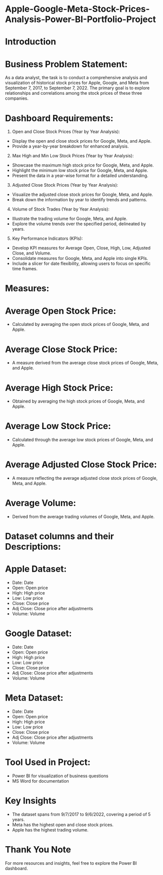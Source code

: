 # Apple-Google-Meta-Stock-Prices-Analysis-Power-BI-Portfolio-Project
# Introduction
# Business Problem Statement:
As a data analyst, the task is to conduct a comprehensive analysis and visualization of historical stock prices for Apple, Google, and Meta from September 7, 2017, to September 7, 2022. The primary goal is to explore relationships and correlations among the stock prices of these three companies.

# Dashboard Requirements:
1. Open and Close Stock Prices (Year by Year Analysis):
* Display the open and close stock prices for Google, Meta, and Apple.
* Provide a year-by-year breakdown for enhanced analysis.
2. Max High and Min Low Stock Prices (Year by Year Analysis):
* Showcase the maximum high stock price for Google, Meta, and Apple.
* Highlight the minimum low stock price for Google, Meta, and Apple.
* Present the data in a year-wise format for a detailed understanding.
3. Adjusted Close Stock Prices (Year by Year Analysis):
* Visualize the adjusted close stock prices for Google, Meta, and Apple.
* Break down the information by year to identify trends and patterns.
4. Volume of Stock Trades (Year by Year Analysis):
* Illustrate the trading volume for Google, Meta, and Apple.
* Explore the volume trends over the specified period, delineated by years.
5. Key Performance Indicators (KPIs):
* Develop KPI measures for Average Open, Close, High, Low, Adjusted Close, and Volume.
* Consolidate measures for Google, Meta, and Apple into single KPIs.
* Include a slicer for date flexibility, allowing users to focus on specific time frames.
# Measures:
# Average Open Stock Price:
* Calculated by averaging the open stock prices of Google, Meta, and Apple.
# Average Close Stock Price:
* A measure derived from the average close stock prices of Google, Meta, and Apple.
# Average High Stock Price:
* Obtained by averaging the high stock prices of Google, Meta, and Apple.
# Average Low Stock Price:
* Calculated through the average low stock prices of Google, Meta, and Apple.
# Average Adjusted Close Stock Price:
* A measure reflecting the average adjusted close stock prices of Google, Meta, and Apple.
# Average Volume:
* Derived from the average trading volumes of Google, Meta, and Apple.
# Dataset columns and their Descriptions:
# Apple Dataset:
* Date: Date
* Open: Open price
* High: High price
* Low: Low price
* Close: Close price
* Adj Close: Close price after adjustments
* Volume: Volume
  
# Google Dataset:
* Date: Date
* Open: Open price
* High: High price
* Low: Low price
* Close: Close price
* Adj Close: Close price after adjustments
* Volume: Volume

# Meta Dataset:
* Date: Date
* Open: Open price
* High: High price
* Low: Low price
* Close: Close price
* Adj Close: Close price after adjustments
* Volume: Volume
# Tool Used in Project:
* Power BI for visualization of business questions
* MS Word for documentation
# Key Insights
* The dataset spans from 9/7/2017 to 9/6/2022, covering a period of 5 years.
* Meta has the highest open and close stock prices.
* Apple has the highest trading volume.
# Thank You Note
For more resources and insights, feel free to explore the Power BI dashboard.